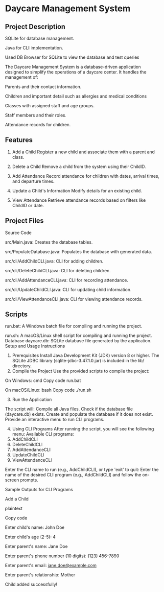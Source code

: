 # Daycare Management System
## Project Description
SQLite for database management.

Java for CLI implementation.

Used DB Browser for SQLite to view the database and test queries

The Daycare Management System is a database-driven application designed to simplify the operations of a daycare center. It handles the management of:

Parents and their contact information.

Children and important detail such as allergies and medical conditions

Classes with assigned staff and age groups.

Staff members and their roles.

Attendance records for children.
## Features
1. Add a Child
Register a new child and associate them with a parent and class.

2. Delete a Child
Remove a child from the system using their ChildID.

3. Add Attendance
Record attendance for children with dates, arrival times, and departure times.

4. Update a Child's Information
Modify details for an existing child.

5. View Attendance
Retrieve attendance records based on filters like ChildID or date.

## Project Files
Source Code

src/Main.java: Creates the database tables.

src/PopulateDatabase.java: Populates the database with generated data.

src/cli/AddChildCLI.java: CLI for adding children.

src/cli/DeleteChildCLI.java: CLI for deleting children.

src/cli/AddAttendanceCLI.java: CLI for recording attendance.

src/cli/UpdateChildCLI.java: CLI for updating child information.

src/cli/ViewAttendanceCLI.java: CLI for viewing attendance records.

## Scripts
run.bat: A Windows batch file for compiling and running the project.

run.sh: A macOS/Linux shell script for compiling and running the project.
Database
daycare.db: SQLite database file generated by the application.
Setup and Usage Instructions
1. Prerequisites
Install Java Development Kit (JDK) version 8 or higher.
The SQLite JDBC library (sqlite-jdbc-3.47.1.0.jar) is included in the lib/ directory.
2. Compile the Project
Use the provided scripts to compile the project:

On Windows:
cmd
Copy code
run.bat

On macOS/Linux:
bash
Copy code
./run.sh

3. Run the Application

The script will:
Compile all Java files.
Check if the database file (daycare.db) exists.
Create and populate the database if it does not exist.
Provide an interactive menu to run CLI programs.

4. Using CLI Programs
After running the script, you will see the following menu:
Available CLI programs:
1. AddChildCLI
2. DeleteChildCLI
3. AddAttendanceCLI
4. UpdateChildCLI
5. ViewAttendanceCLI

Enter the CLI name to run (e.g., AddChildCLI), or type 'exit' to quit:
Enter the name of the desired CLI program (e.g., AddChildCLI) and follow the on-screen prompts.

Sample Outputs for CLI Programs

Add a Child

plaintext

Copy code

Enter child's name: John Doe

Enter child's age (2-5): 4

Enter parent's name: Jane Doe

Enter parent's phone number (10 digits): (123) 456-7890

Enter parent's email: jane.doe@example.com

Enter parent's relationship: Mother

Child added successfully!
